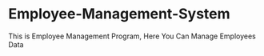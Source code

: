 # Employee-Management-System
This is Employee Management Program, Here You Can Manage Employees Data
